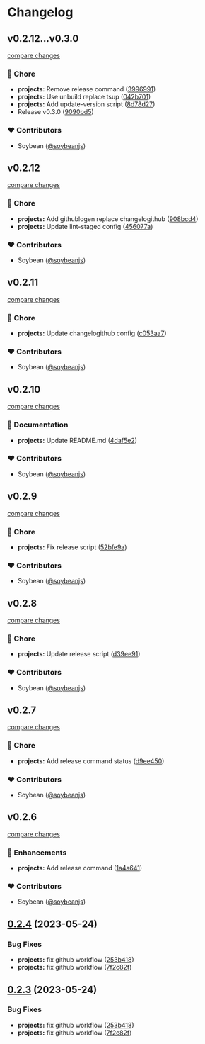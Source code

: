 # Changelog

## v0.2.12...v0.3.0

[compare changes](https://github.com/honghuangdc/soybean-cli/compare/v0.2.12...v0.3.0)

### 🏡 Chore

- **projects:** Remove release command ([3996991](https://github.com/honghuangdc/soybean-cli/commit/3996991))
- **projects:** Use unbuild replace tsup ([042b701](https://github.com/honghuangdc/soybean-cli/commit/042b701))
- **projects:** Add update-version script ([8d78d27](https://github.com/honghuangdc/soybean-cli/commit/8d78d27))
- Release v0.3.0 ([9090bd5](https://github.com/honghuangdc/soybean-cli/commit/9090bd5))

### ❤️ Contributors

- Soybean ([@soybeanjs](http://github.com/soybeanjs))

## v0.2.12

[compare changes](https://github.com/honghuangdc/soybean-cli/compare/v0.2.11...v0.2.12)


### 🏡 Chore

  - **projects:** Add githublogen replace changelogithub ([908bcd4](https://github.com/honghuangdc/soybean-cli/commit/908bcd4))
  - **projects:** Update lint-staged config ([456077a](https://github.com/honghuangdc/soybean-cli/commit/456077a))

### ❤️  Contributors

- Soybean ([@soybeanjs](http://github.com/soybeanjs))

## v0.2.11

[compare changes](https://github.com/honghuangdc/soybean-cli/compare/v0.2.10...v0.2.11)


### 🏡 Chore

  - **projects:** Update changelogithub config ([c053aa7](https://github.com/honghuangdc/soybean-cli/commit/c053aa7))

### ❤️  Contributors

- Soybean ([@soybeanjs](http://github.com/soybeanjs))

## v0.2.10

[compare changes](https://github.com/honghuangdc/soybean-cli/compare/v0.2.9...v0.2.10)


### 📖 Documentation

  - **projects:** Update README.md ([4daf5e2](https://github.com/honghuangdc/soybean-cli/commit/4daf5e2))

### ❤️  Contributors

- Soybean ([@soybeanjs](http://github.com/soybeanjs))

## v0.2.9

[compare changes](https://github.com/honghuangdc/soybean-cli/compare/v0.2.8...v0.2.9)


### 🏡 Chore

  - **projects:** Fix release script ([52bfe9a](https://github.com/honghuangdc/soybean-cli/commit/52bfe9a))

### ❤️  Contributors

- Soybean ([@soybeanjs](http://github.com/soybeanjs))

## v0.2.8

[compare changes](https://github.com/honghuangdc/soybean-cli/compare/v0.2.7...v0.2.8)


### 🏡 Chore

  - **projects:** Update release script ([d39ee91](https://github.com/honghuangdc/soybean-cli/commit/d39ee91))

### ❤️  Contributors

- Soybean ([@soybeanjs](http://github.com/soybeanjs))

## v0.2.7

[compare changes](https://github.com/honghuangdc/soybean-cli/compare/v0.2.6...v0.2.7)


### 🏡 Chore

  - **projects:** Add release command status ([d9ee450](https://github.com/honghuangdc/soybean-cli/commit/d9ee450))

### ❤️  Contributors

- Soybean ([@soybeanjs](http://github.com/soybeanjs))

## v0.2.6

[compare changes](https://github.com/honghuangdc/soybean-cli/compare/v0.2.5...v0.2.6)


### 🚀 Enhancements

  - **projects:** Add release command ([1a4a641](https://github.com/honghuangdc/soybean-cli/commit/1a4a641))

### ❤️  Contributors

- Soybean ([@soybeanjs](http://github.com/soybeanjs))

## [0.2.4](https://github.com/soybeanjs/cli/compare/v0.2.3...v0.2.4) (2023-05-24)


### Bug Fixes

* **projects:** fix github workflow ([253b418](https://github.com/soybeanjs/cli/commit/253b418925ff181f06a8eec775357c92fa874a2c))
* **projects:** fix github workflow ([7f2c82f](https://github.com/soybeanjs/cli/commit/7f2c82f16fd1c41cc7748d67cf13aa120b2c9207))

## [0.2.3](https://github.com/soybeanjs/cli/compare/v0.2.2...v0.2.3) (2023-05-24)


### Bug Fixes

* **projects:** fix github workflow ([253b418](https://github.com/soybeanjs/cli/commit/253b418925ff181f06a8eec775357c92fa874a2c))
* **projects:** fix github workflow ([7f2c82f](https://github.com/soybeanjs/cli/commit/7f2c82f16fd1c41cc7748d67cf13aa120b2c9207))